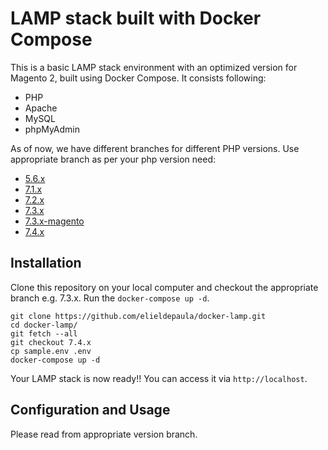 # LAMP stack built with Docker Compose

This is a basic LAMP stack environment with an optimized version for Magento 2, built using Docker Compose. It consists following:

* PHP
* Apache
* MySQL
* phpMyAdmin

As of now, we have different branches for different PHP versions. Use appropriate branch as per your php version need:
* [5.6.x](https://github.com/elieldepaula/docker-lamp/tree/5.6.x)
* [7.1.x](https://github.com/elieldepaula/docker-lamp/tree/7.1.x)
* [7.2.x](https://github.com/elieldepaula/docker-lamp/tree/7.2.x)
* [7.3.x](https://github.com/elieldepaula/docker-lamp/tree/7.3.x)
* [7.3.x-magento](https://github.com/elieldepaula/docker-lamp/tree/7.3.x-magento)
* [7.4.x](https://github.com/elieldepaula/docker-lamp/tree/7.4.x)

## Installation

Clone this repository on your local computer and checkout the appropriate branch e.g. 7.3.x. Run the `docker-compose up -d`.

```shell
git clone https://github.com/elieldepaula/docker-lamp.git
cd docker-lamp/
git fetch --all
git checkout 7.4.x
cp sample.env .env
docker-compose up -d
```

Your LAMP stack is now ready!! You can access it via `http://localhost`.

## Configuration and Usage

Please read from appropriate version branch.
